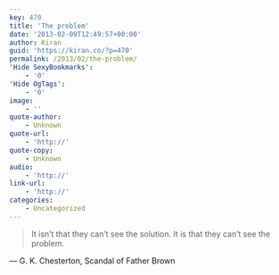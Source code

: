 ```yaml
---
key: 470
title: 'The problem'
date: '2013-02-09T12:49:57+00:00'
author: Kiran
guid: 'https://kiran.co/?p=470'
permalink: /2013/02/the-problem/
'Hide SexyBookmarks':
    - '0'
'Hide OgTags':
    - '0'
image:
    - ''
quote-author:
    - Unknown
quote-url:
    - 'http://'
quote-copy:
    - Unknown
audio:
    - 'http://'
link-url:
    - 'http://'
categories:
    - Uncategorized
---
```


> It isn’t that they can’t see the solution. It is that they can’t see the problem.

— G. K. Chesterton, Scandal of Father Brown